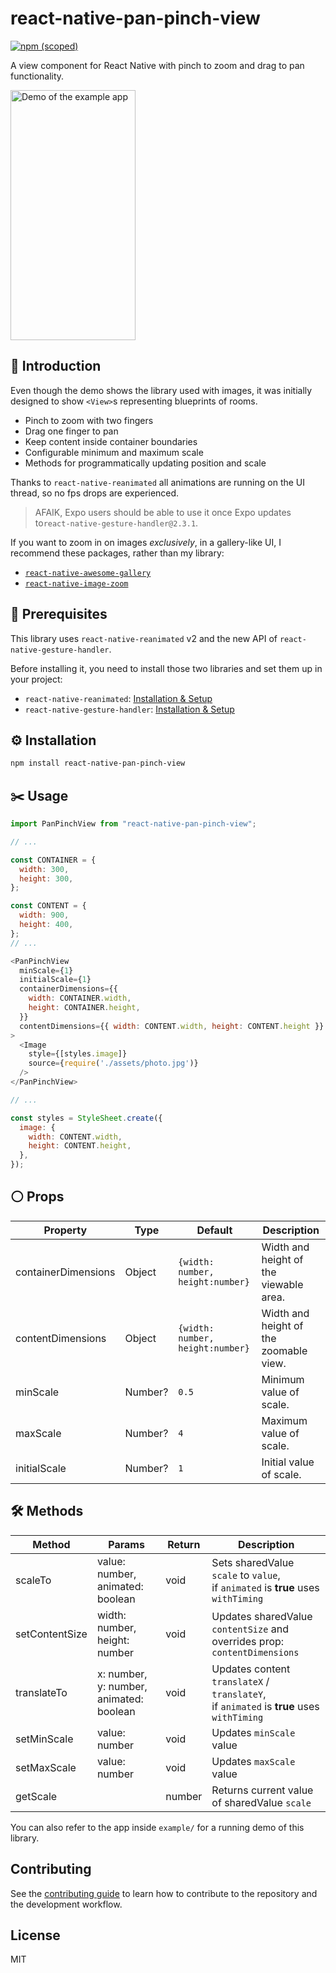 # react-native-pan-pinch-view
<a href="https://www.npmjs.com/package/react-native-pan-pinch-view">
    <img alt="npm (scoped)" src="https://img.shields.io/npm/v/react-native-pan-pinch-view?style=flat">
</a>

A view component for React Native with pinch to zoom and drag to pan functionality.

<img width="200" height="400" src="example.gif" alt="Demo of the example app">


## 👋 Introduction

Even though the demo shows the library used with images, it was initially designed to show `<View>`s representing blueprints of rooms. 

- Pinch to zoom with two fingers
- Drag one finger to pan
- Keep content inside container boundaries
- Configurable minimum and maximum scale
- Methods for programmatically updating position and scale

Thanks to `react-native-reanimated` all animations are running on the UI thread, so no fps drops are experienced.

> AFAIK, Expo users should be able to use it once Expo updates to`react-native-gesture-handler@2.3.1`.

If you want to zoom in on images *exclusively*, in a gallery-like UI, I recommend these packages, rather than my library:

- [`react-native-awesome-gallery`](https://github.com/Flair-Dev/react-native-awesome-gallery)
- [`react-native-image-zoom`](https://github.com/likashefqet/react-native-image-zoom)


## 👀 Prerequisites

This library uses `react-native-reanimated` v2 and the new API of `react-native-gesture-handler`.

Before installing it, you need to install those two libraries and set them up in your project:

- `react-native-reanimated`: [Installation & Setup](https://docs.swmansion.com/react-native-reanimated/docs/fundamentals/installation)
- `react-native-gesture-handler`: [Installation & Setup](https://docs.swmansion.com/react-native-gesture-handler/docs/#installation)

## ⚙️ Installation

```sh
npm install react-native-pan-pinch-view
```

## ✂️ Usage

```js
import PanPinchView from "react-native-pan-pinch-view";

// ...

const CONTAINER = {
  width: 300,
  height: 300,
};

const CONTENT = {
  width: 900,
  height: 400,
};
// ...

<PanPinchView
  minScale={1}
  initialScale={1}
  containerDimensions={{
    width: CONTAINER.width,
    height: CONTAINER.height,
  }}
  contentDimensions={{ width: CONTENT.width, height: CONTENT.height }}
>
  <Image
    style={[styles.image]}
    source={require('./assets/photo.jpg')}
  />
</PanPinchView>

// ...

const styles = StyleSheet.create({
  image: {
    width: CONTENT.width,
    height: CONTENT.height,
  },
});

```

## ⚪ Props

| Property            | Type     | Default                           | Description                                 |
|---------------------|----------|-----------------------------------|---------------------------------------------|
| containerDimensions | Object   | `{width: number, height:number}`  | Width and height of the viewable area.      |
| contentDimensions   | Object   | `{width: number, height:number}`  | Width and height of the zoomable view.      |
| minScale            | Number?  | `0.5`                             | Minimum value of scale.                     |
| maxScale            | Number?  | `4`                               | Maximum value of scale.                     |
| initialScale        | Number?  | `1`                               | Initial value of scale.                     |

## 🛠 Methods

| Method         | Params                                  | Return | Description                                                                                  |
|----------------|-----------------------------------------|--------|----------------------------------------------------------------------------------------------|
| scaleTo        | value: number, animated: boolean        | void   | Sets sharedValue `scale` to  `value`,<br/> if `animated` is **true** uses `withTiming`       |
| setContentSize | width: number, height: number           | void   | Updates sharedValue `contentSize` and overrides prop: `contentDimensions`                    |
| translateTo    | x: number, y: number, animated: boolean | void   | Updates content `translateX` / `translateY`, <br>if `animated` is **true** uses `withTiming` |
| setMinScale    | value: number                           | void   | Updates `minScale` value                                                                     |
| setMaxScale    | value: number                           | void   | Updates `maxScale` value                                                                     |
| getScale       |                                         | number | Returns current value of sharedValue `scale`                                                 |

You can also refer to the app inside `example/` for a running demo of this library.

## Contributing

See the [contributing guide](CONTRIBUTING.md) to learn how to contribute to the repository and the development workflow.

## License

MIT
